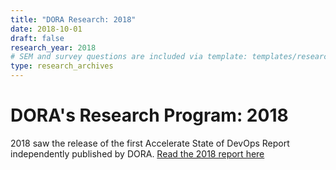 ```yaml
---
title: "DORA Research: 2018"
date: 2018-10-01
draft: false
research_year: 2018
# SEM and survey questions are included via template: templates/research_archives/single.html, if specified in front matter. The data for survey questions can be found at data/survey_questions.json
type: research_archives
---
```


# DORA's Research Program: 2018
2018 saw the release of the first Accelerate State of DevOps Report independently published by DORA. [Read the 2018 report here](/publications/pdf/state-of-devops-2018.pdf)